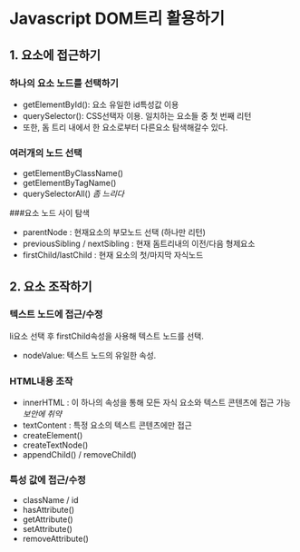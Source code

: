 # Javascript DOM트리 활용하기

## 1. 요소에 접근하기
### 하나의 요소 노드를 선택하기
- getElementById(): 요소 유일한 id특성값 이용
- querySelector(): CSS선택자 이용. 일치하는 요소들 중 첫 번째 리턴
- 또한, 돔 트리 내에서 한 요소로부터 다른요소 탐색해갈수 있다.

### 여러개의 노드 선택
- getElementByClassName() 
- getElementByTagName()
- querySelectorAll() *좀 느리다*

###요소 노드 사이 탐색
- parentNode : 현재요소의 부모노드 선택 (하나만 리턴)
- previousSibling / nextSibling : 현재 돔트리내의 이전/다음 형제요소
- firstChild/lastChild : 현재 요소의 첫/마지막 자식노드

## 2. 요소 조작하기
### 텍스트 노드에 접근/수정
li요소 선택 후 firstChild속성을 사용해 텍스트 노드를 선택.
- nodeValue: 텍스트 노드의 유일한 속성. 

### HTML내용 조작
- innerHTML : 이 하나의 속성을 통해 모든 자식 요소와 텍스트 콘텐츠에 접근 가능 *보안에 취약*
- textContent : 특정 요소의 텍스트 콘텐츠에만 접근
- createElement()
- createTextNode()
- appendChild() / removeChild()

### 특성 값에 접근/수정
- className / id
- hasAttribute()
- getAttribute()
- setAttribute()
- removeAttribute()
